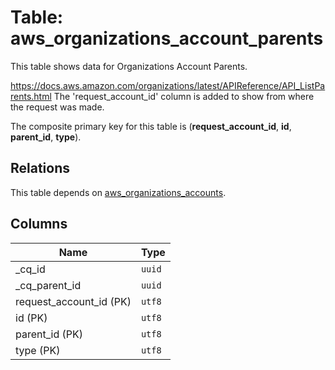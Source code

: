 # Table: aws_organizations_account_parents

This table shows data for Organizations Account Parents.

https://docs.aws.amazon.com/organizations/latest/APIReference/API_ListParents.html
The 'request_account_id' column is added to show from where the request was made.

The composite primary key for this table is (**request_account_id**, **id**, **parent_id**, **type**).

## Relations

This table depends on [aws_organizations_accounts](aws_organizations_accounts.md).

## Columns

| Name          | Type          |
| ------------- | ------------- |
|_cq_id|`uuid`|
|_cq_parent_id|`uuid`|
|request_account_id (PK)|`utf8`|
|id (PK)|`utf8`|
|parent_id (PK)|`utf8`|
|type (PK)|`utf8`|